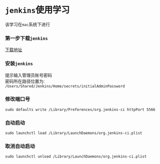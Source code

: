 # `jenkins`使用学习  

该学习在`mac`系统下进行  

### 第一步下载`jenkins`

[下载地址](https://jenkins.io/)  

### 安装`jenkins`  

提示输入管理员账号密码  
密码所在路径位置为: `/Users/Shared/Jenkins/Home/secrets/initialAdminPassword`  

### 修改端口号  

`sudo defaults write /Library/Preferences/org.jenkins-ci httpPort 5566`  

### 自动启动  

`sudo launchctl load /Library/LaunchDaemons/org.jenkins-ci.plist`  

### 取消自动启动

`sudo launchctl unload /Library/LaunchDaemons/org.jenkins-ci.plist`